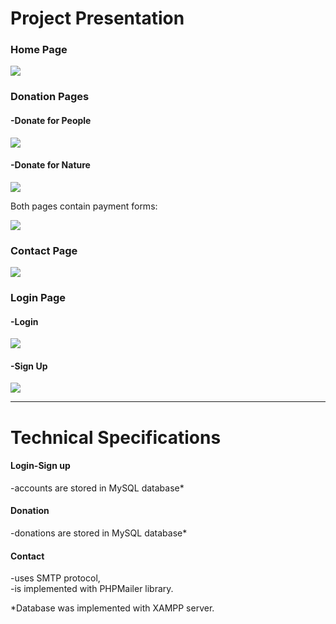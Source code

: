 <h1>Project Presentation</h1>
<h3>Home Page</h3>
<img src="https://github.com/MaryKroustali/Donate-Website/blob/master/Screenshots/Home.png">
<h3>Donation Pages</h3>
<h4>-Donate for People</h4>
<img src="https://github.com/MaryKroustali/Donate-Website/blob/master/Screenshots/donate_people.png">
<h4>-Donate for Nature</h4>
<img src="https://github.com/MaryKroustali/Donate-Website/blob/master/Screenshots/donate_nature.png">
<p>Both pages contain payment forms:</p>
<img src="https://github.com/MaryKroustali/Donate-Website/blob/master/Screenshots/payment_form.png">
<h3>Contact Page</h3>
<img src="https://github.com/MaryKroustali/Donate-Website/blob/master/Screenshots/Contact.png">
<h3>Login Page</h3>
<h4>-Login</h4>
<img src="https://github.com/MaryKroustali/Donate-Website/blob/master/Screenshots/login.png">
<h4>-Sign Up</h4>
<img src="https://github.com/MaryKroustali/Donate-Website/blob/master/Screenshots/sign_up.png">
<hr/>
<h1>Technical Specifications</h1>
<h4>Login-Sign up</h4>
<p>-accounts are stored in MySQL database*</p>
<h4>Donation</h4>
<p>-donations are stored in MySQL database*</p> 
<h4>Contact</h4>
<p>-uses SMTP protocol, </br>
-is implemented with PHPMailer library.</p> 
<p>*Database was implemented with XAMPP server.<p/>
